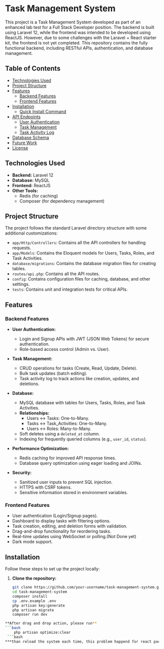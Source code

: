 # Task Management System

This project is a Task Management System developed as part of an enhanced lab test for a Full Stack Developer position. The backend is built using Laravel 12, while the frontend was intended to be developed using ReactJS. However, due to some challenges with the Laravel + React starter kit, the frontend is not yet completed. This repository contains the fully functional backend, including RESTful APIs, authentication, and database management.

## Table of Contents

- [Technologies Used](#technologies-used)
- [Project Structure](#project-structure)
- [Features](#features)
  - [Backend Features](#backend-features)
  - [Frontend Features ](#frontend-features)
- [Installation](#installation)
  - [Quick Install Command](#quick-install-command)
- [API Endpoints](#api-endpoints)
  - [User Authentication](#user-authentication)
  - [Task Management](#task-management)
  - [Task Activity Log](#task-activity-log)
- [Database Schema](#database-schema)
- [Future Work](#future-work)
- [License](#license)

## Technologies Used

- **Backend:** Laravel 12
- **Database:** MySQL
- **Frontend:** ReactJS
- **Other Tools:**
  - Redis (for caching)
  - Composer (for dependency management)

## Project Structure

The project follows the standard Laravel directory structure with some additional customizations:

- `app/Http/Controllers`: Contains all the API controllers for handling requests.
- `app/Models`: Contains the Eloquent models for Users, Tasks, Roles, and Task Activities.
- `database/migrations`: Contains the database migration files for creating tables.
- `routes/api.php`: Contains all the API routes.
- `config`: Contains configuration files for caching, database, and other settings.
- `tests`: Contains unit and integration tests for critical APIs.

## Features

### Backend Features

- **User Authentication:**
  - Login and Signup APIs with JWT (JSON Web Tokens) for secure authentication.
  - Role-based access control (Admin vs. User).

- **Task Management:**
  - CRUD operations for tasks (Create, Read, Update, Delete).
  - Bulk task updates (batch editing).
  - Task activity log to track actions like creation, updates, and deletions.

- **Database:**
  - MySQL database with tables for Users, Tasks, Roles, and Task Activities.
  - **Relationships:**
    - Users ↔ Tasks: One-to-Many.
    - Tasks ↔ Task_Activities: One-to-Many.
    - Users ↔ Roles: Many-to-Many.
  - Soft deletes using a `deleted_at` column.
  - Indexing for frequently queried columns (e.g., `user_id`, `status`).

- **Performance Optimization:**
  - Redis caching for improved API response times.
  - Database query optimization using eager loading and JOINs.

- **Security:**
  - Sanitized user inputs to prevent SQL injection.
  - HTTPS with CSRF tokens.
  - Sensitive information stored in environment variables.

### Frontend Features 

- User authentication (Login/Signup pages).
- Dashboard to display tasks with filtering options.
- Task creation, editing, and deletion forms with validation.
- Drag-and-drop functionality for reordering tasks.
- Real-time updates using WebSocket or polling.(Not Done yet)
- Dark mode support.

## Installation

Follow these steps to set up the project locally:

1. **Clone the repository:**
   ```bash
   git clone https://github.com/your-username/task-management-system.git](https://github.com/Ujjal-ENG/task_management_system.git)
   cd task-management-system
   composer install
   cp .env.example .env
   php artisan key:generate
   php artisan migrate
   composer run dev
```bash
**After drag and drop action, please run**
```bash
    php artisan optimize:clear
 ```bash
***than reload the system each time, this problem happend for react package***
